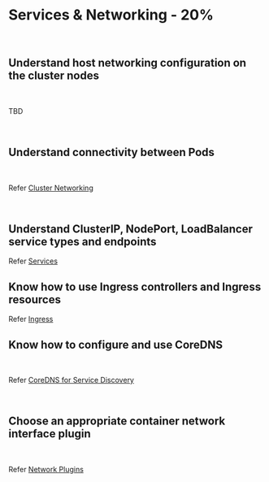 # Services & Networking - 20%

<br />

## Understand host networking configuration on the cluster nodes

<br />

TBD

<br />

## Understand connectivity between Pods

<br />

Refer [Cluster Networking](https://kubernetes.io/docs/concepts/cluster-administration/networking/)

<br />

## Understand ClusterIP, NodePort, LoadBalancer service types and endpoints

Refer [Services](../topics/services.md)

## Know how to use Ingress controllers and Ingress resources

Refer [Ingress](../topics/ingress.md)

## Know how to configure and use CoreDNS

<br />

Refer [CoreDNS for Service Discovery](https://kubernetes.io/docs/tasks/administer-cluster/coredns/)

<br />

## Choose an appropriate container network interface plugin

<br />

Refer [Network Plugins](https://kubernetes.io/docs/concepts/extend-kubernetes/compute-storage-net/network-plugins/)

<br />

